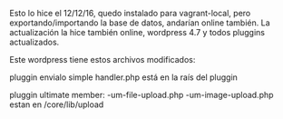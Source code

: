 Esto lo hice el 12/12/16, quedo instalado para vagrant-local, pero exportando/importando la base de datos, andarían online también. La actualización la hice también online, wordpress 4.7 y todos pluggins actualizados.

Este wordpress tiene estos archivos modificados:

pluggin envialo simple
handler.php
está en la raís del pluggin

pluggin ultimate member:
-um-file-upload.php
-um-image-upload.php
estan en /core/lib/upload
